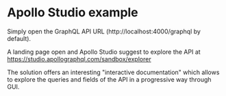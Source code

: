 # Apollo Studio example

Simply open the GraphQL API URL (http://localhost:4000/graphql by default).

A landing page open and Apollo Studio suggest to explore the API at https://studio.apollographql.com/sandbox/explorer

The solution offers an interesting "interactive documentation" which allows to explore the queries and fields of the API in a progressive way through GUI.
